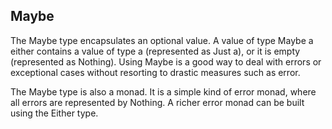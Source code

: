 ## Maybe

The Maybe type encapsulates an optional value. A value of type Maybe a either contains a value 
of type a (represented as Just a), or it is empty (represented as Nothing). Using Maybe is a 
good way to deal with errors or exceptional cases without resorting to drastic measures 
such as error.

The Maybe type is also a monad. It is a simple kind of error monad, where all errors are 
represented by Nothing. A richer error monad can be built using the Either type.


